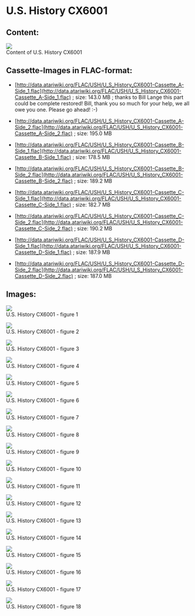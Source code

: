 # U.S. History CX6001  
## Content:  
![](attachments/U.S.+History+CX6001.jpg)  
Content of U.S. History CX6001  
  
  
## Cassette-Images in FLAC-format:  
- [http://data.atariwiki.org/FLAC/USH/U_S_History_CX6001-Cassette_A-Side_1.flac](http://data.atariwiki.org/FLAC/USH/U_S_History_CX6001-Cassette_A-Side_1.flac) ; size: 143.0 MB ; thanks to Bill Lange this part could be complete restored! Bill, thank you so much for your help, we all owe you one. Please go ahead! :-)  
  
- [http://data.atariwiki.org/FLAC/USH/U_S_History_CX6001-Cassette_A-Side_2.flac](http://data.atariwiki.org/FLAC/USH/U_S_History_CX6001-Cassette_A-Side_2.flac) ; size: 195.0 MB  
  
- [http://data.atariwiki.org/FLAC/USH/U_S_History_CX6001-Cassette_B-Side_1.flac](http://data.atariwiki.org/FLAC/USH/U_S_History_CX6001-Cassette_B-Side_1.flac) ; size: 178.5 MB  
  
- [http://data.atariwiki.org/FLAC/USH/U_S_History_CX6001-Cassette_B-Side_2.flac](http://data.atariwiki.org/FLAC/USH/U_S_History_CX6001-Cassette_B-Side_2.flac) ; size: 189.2 MB  
  
- [http://data.atariwiki.org/FLAC/USH/U_S_History_CX6001-Cassette_C-Side_1.flac](http://data.atariwiki.org/FLAC/USH/U_S_History_CX6001-Cassette_C-Side_1.flac) ; size: 182.7 MB  
  
- [http://data.atariwiki.org/FLAC/USH/U_S_History_CX6001-Cassette_C-Side_2.flac](http://data.atariwiki.org/FLAC/USH/U_S_History_CX6001-Cassette_C-Side_2.flac) ; size: 190.2 MB  
  
- [http://data.atariwiki.org/FLAC/USH/U_S_History_CX6001-Cassette_D-Side_1.flac](http://data.atariwiki.org/FLAC/USH/U_S_History_CX6001-Cassette_D-Side_1.flac) ; size: 187.9 MB  
  
- [http://data.atariwiki.org/FLAC/USH/U_S_History_CX6001-Cassette_D-Side_2.flac](http://data.atariwiki.org/FLAC/USH/U_S_History_CX6001-Cassette_D-Side_2.flac) ; size: 187.0 MB  
  
## Images:  
![](attachments/P01.jpg)  
U.S. History CX6001 - figure 1   
  
![](attachments/P02.jpg)  
U.S. History CX6001 - figure 2   
  
![](attachments/P03.jpg)  
U.S. History CX6001 - figure 3   
  
![](attachments/P03-2.jpg)  
U.S. History CX6001 - figure 4   
  
![](attachments/P03-3.jpg)  
U.S. History CX6001 - figure 5   
  
![](attachments/P04.jpg)  
U.S. History CX6001 - figure 6   
  
![](attachments/P05.jpg)  
U.S. History CX6001 - figure 7   
  
![](attachments/P06.jpg)  
U.S. History CX6001 - figure 8   
  
![](attachments/P07.jpg)  
U.S. History CX6001 - figure 9   
  
![](attachments/P08.jpg)  
U.S. History CX6001 - figure 10   
  
![](attachments/P09.jpg)  
U.S. History CX6001 - figure 11   
  
![](attachments/P10.jpg)  
U.S. History CX6001 - figure 12   
  
![](attachments/P11.jpg)  
U.S. History CX6001 - figure 13   
  
![](attachments/P12.jpg)  
U.S. History CX6001 - figure 14   
  
![](attachments/P13.jpg)  
U.S. History CX6001 - figure 15   
  
![](attachments/P14.jpg)  
U.S. History CX6001 - figure 16   
  
![](attachments/P15.jpg)  
U.S. History CX6001 - figure 17   
  
![](attachments/P16.jpg)  
U.S. History CX6001 - figure 18   
  
